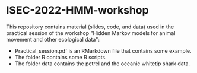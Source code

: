 # ISEC-2022-HMM-workshop
This repository contains material (slides, code, and data) used in the practical session of the workshop "Hidden Markov models for animal movement and other ecological data":

- Practical_session.pdf is an RMarkdown file that contains some example.
- The folder R contains some R scripts.
- The folder data contains the petrel and the oceanic whitetip shark data.
